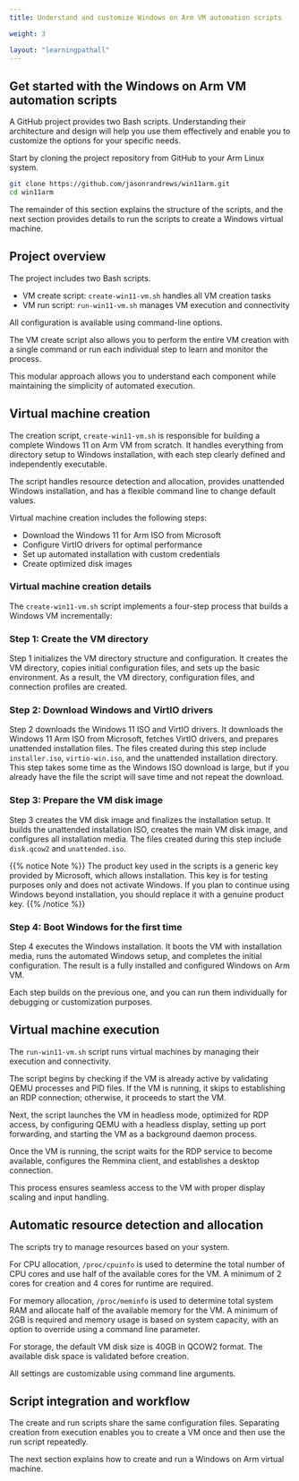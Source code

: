 ```yaml
---
title: Understand and customize Windows on Arm VM automation scripts

weight: 3

layout: "learningpathall"
---
```


## Get started with the Windows on Arm VM automation scripts

A GitHub project provides two Bash scripts. Understanding their architecture and design will help you use them effectively and enable you to customize the options for your specific needs.

Start by cloning the project repository from GitHub to your Arm Linux system.

```bash
git clone https://github.com/jasonrandrews/win11arm.git
cd win11arm
```

The remainder of this section explains the structure of the scripts, and the next section provides details to run the scripts to create a Windows virtual machine.

## Project overview

The project includes two Bash scripts. 

- VM create script: `create-win11-vm.sh` handles all VM creation tasks
- VM run script: `run-win11-vm.sh` manages VM execution and connectivity

All configuration is available using command-line options. 

The VM create script also allows you to perform the entire VM creation with a single command or run each individual step to learn and monitor the process. 

This modular approach allows you to understand each component while maintaining the simplicity of automated execution.

## Virtual machine creation

The creation script, `create-win11-vm.sh` is responsible for building a complete Windows 11 on Arm VM from scratch. It handles everything from directory setup to Windows installation, with each step clearly defined and independently executable.

The script handles resource detection and allocation, provides unattended Windows installation, and has a flexible command line to change default values.

Virtual machine creation includes the following steps:

- Download the Windows 11 for Arm ISO from Microsoft
- Configure VirtIO drivers for optimal performance
- Set up automated installation with custom credentials
- Create optimized disk images 

### Virtual machine creation details

The `create-win11-vm.sh` script implements a four-step process that builds a Windows VM incrementally:

### Step 1: Create the VM directory

Step 1 initializes the VM directory structure and configuration. It creates the VM directory, copies initial configuration files, and sets up the basic environment. As a result, the VM directory, configuration files, and connection profiles are created. 

### Step 2: Download Windows and VirtIO drivers

Step 2 downloads the Windows 11 ISO and VirtIO drivers. It downloads the Windows 11 Arm ISO from Microsoft, fetches VirtIO drivers, and prepares unattended installation files. The files created during this step include `installer.iso`, `virtio-win.iso`, and the unattended installation directory. This step takes some time as the Windows ISO download is large, but if you already have the file the script will save time and not repeat the download.

### Step 3: Prepare the VM disk image

Step 3 creates the VM disk image and finalizes the installation setup. It builds the unattended installation ISO, creates the main VM disk image, and configures all installation media. The files created during this step include `disk.qcow2` and `unattended.iso`.

{{% notice Note %}}
The product key used in the scripts is a generic key provided by Microsoft, which allows installation. This key is for testing purposes only and does not activate Windows. If you plan to continue using Windows beyond installation, you should replace it with a genuine product key.
{{% /notice %}}

### Step 4: Boot Windows for the first time

Step 4 executes the Windows installation. It boots the VM with installation media, runs the automated Windows setup, and completes the initial configuration. The result is a fully installed and configured Windows on Arm VM.

Each step builds on the previous one, and you can run them individually for debugging or customization purposes.

## Virtual machine execution

The `run-win11-vm.sh` script runs virtual machines by managing their execution and connectivity. 

The script begins by checking if the VM is already active by validating QEMU processes and PID files. If the VM is running, it skips to establishing an RDP connection; otherwise, it proceeds to start the VM. 

Next, the script launches the VM in headless mode, optimized for RDP access, by configuring QEMU with a headless display, setting up port forwarding, and starting the VM as a background daemon process. 

Once the VM is running, the script waits for the RDP service to become available, configures the Remmina client, and establishes a desktop connection. 

This process ensures seamless access to the VM with proper display scaling and input handling.

## Automatic resource detection and allocation

The scripts try to manage resources based on your system. 

For CPU allocation, `/proc/cpuinfo` is used to determine the total number of CPU cores and use half of the available cores for the VM. A minimum of 2 cores for creation and 4 cores for runtime are required.

For memory allocation, `/proc/meminfo` is used to determine total system RAM and allocate half of the available memory for the VM. A minimum of 2GB is required and memory usage is based on system capacity, with an option to override using a command line parameter. 

For storage, the default VM disk size is 40GB in QCOW2 format. The available disk space is validated before creation.

All settings are customizable using command line arguments. 

## Script integration and workflow

The create and run scripts share the same configuration files. Separating creation from execution enables you to create a VM once and then use the run script repeatedly. 

The next section explains how to create and run a Windows on Arm virtual machine.